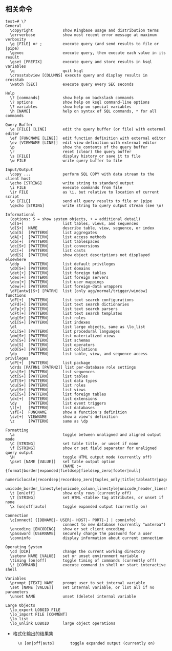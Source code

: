 ## 相关命令

	test=# \?
	General
	  \copyright             show Kingbase usage and distribution terms
	  \errverbose            show most recent error message at maximum verbosity
	  \g [FILE] or ;         execute query (and send results to file or |pipe)
	  \gexec                 execute query, then execute each value in its result
	  \gset [PREFIX]         execute query and store results in ksql variables
	  \q                     quit ksql
	  \crosstabview [COLUMNS] execute query and display results in crosstab
	  \watch [SEC]           execute query every SEC seconds
	
	Help
	  \? [commands]          show help on backslash commands
	  \? options             show help on ksql command-line options
	  \? variables           show help on special variables
	  \h [NAME]              help on syntax of SQL commands, * for all commands
	
	Query Buffer
	  \e [FILE] [LINE]       edit the query buffer (or file) with external editor
	  \ef [FUNCNAME [LINE]]  edit function definition with external editor
	  \ev [VIEWNAME [LINE]]  edit view definition with external editor
	  \p                     show the contents of the query buffer
	  \r                     reset (clear) the query buffer
	  \s [FILE]              display history or save it to file
	  \w FILE                write query buffer to file
	
	Input/Output
	  \copy ...              perform SQL COPY with data stream to the client host
	  \echo [STRING]         write string to standard output
	  \i FILE                execute commands from file
	  \ir FILE               as \i, but relative to location of current script
	  \o [FILE]              send all query results to file or |pipe
	  \qecho [STRING]        write string to query output stream (see \o)
	
	Informational
	  (options: S = show system objects, + = additional detail)
	  \d[S+]                 list tables, views, and sequences
	  \d[S+]  NAME           describe table, view, sequence, or index
	  \da[S]  [PATTERN]      list aggregates
	  \dA[+]  [PATTERN]      list access methods
	  \db[+]  [PATTERN]      list tablespaces
	  \dc[S+] [PATTERN]      list conversions
	  \dC[+]  [PATTERN]      list casts
	  \dd[S]  [PATTERN]      show object descriptions not displayed elsewhere
	  \ddp    [PATTERN]      list default privileges
	  \dD[S+] [PATTERN]      list domains
	  \det[+] [PATTERN]      list foreign tables
	  \des[+] [PATTERN]      list foreign servers
	  \deu[+] [PATTERN]      list user mappings
	  \dew[+] [PATTERN]      list foreign-data wrappers
	  \df[antw][S+] [PATRN]  list [only agg/normal/trigger/window] functions
	  \dF[+]  [PATTERN]      list text search configurations
	  \dFd[+] [PATTERN]      list text search dictionaries
	  \dFp[+] [PATTERN]      list text search parsers
	  \dFt[+] [PATTERN]      list text search templates
	  \dg[S+] [PATTERN]      list roles
	  \di[S+] [PATTERN]      list indexes
	  \dl                    list large objects, same as \lo_list
	  \dL[S+] [PATTERN]      list procedural languages
	  \dm[S+] [PATTERN]      list materialized views
	  \dn[S+] [PATTERN]      list schemas
	  \do[S]  [PATTERN]      list operators
	  \dO[S+] [PATTERN]      list collations
	  \dp     [PATTERN]      list table, view, and sequence access privileges
	  \dP[+]  [PATTERN] 	 list package
	  \drds [PATRN1 [PATRN2]] list per-database role settings
	  \ds[S+] [PATTERN]      list sequences
	  \dt[S+] [PATTERN]      list tables
	  \dT[S+] [PATTERN]      list data types
	  \du[S+] [PATTERN]      list roles
	  \dv[S+] [PATTERN]      list views
	  \dE[S+] [PATTERN]      list foreign tables
	  \dx[+]  [PATTERN]      list extensions
	  \dy     [PATTERN]      list event triggers
	  \l[+]   [PATTERN]      list databases
	  \sf[+]  FUNCNAME       show a function's definition
	  \sv[+]  VIEWNAME       show a view's definition
	  \z      [PATTERN]      same as \dp
	
	Formatting
	  \a                     toggle between unaligned and aligned output mode
	  \C [STRING]            set table title, or unset if none
	  \f [STRING]            show or set field separator for unaligned query output
	  \H                     toggle HTML output mode (currently off)
	  \pset [NAME [VALUE]]   set table output option
	                         (NAME := {format|border|expanded|fieldsep|fieldsep_zero|footer|null|
	                         numericlocale|recordsep|recordsep_zero|tuples_only|title|tableattr|pager|
	                         unicode_border_linestyle|unicode_column_linestyle|unicode_header_linestyle})
	  \t [on|off]            show only rows (currently off)
	  \T [STRING]            set HTML <table> tag attributes, or unset if none
	  \x [on|off|auto]       toggle expanded output (currently on)
	
	Connection
	  \c[onnect] {[DBNAME|- USER|- HOST|- PORT|-] | conninfo}
	                         connect to new database (currently "wateroa")
	  \encoding [ENCODING]   show or set client encoding
	  \password [USERNAME]   securely change the password for a user
	  \conninfo              display information about current connection
	
	Operating System
	  \cd [DIR]              change the current working directory
	  \setenv NAME [VALUE]   set or unset environment variable
	  \timing [on|off]       toggle timing of commands (currently off)
	  \! [COMMAND]           execute command in shell or start interactive shell
	
	Variables
	  \prompt [TEXT] NAME    prompt user to set internal variable
	  \set [NAME [VALUE]]    set internal variable, or list all if no parameters
	  \unset NAME            unset (delete) internal variable
	
	Large Objects
	  \lo_export LOBOID FILE
	  \lo_import FILE [COMMENT]
	  \lo_list
	  \lo_unlink LOBOID      large object operations
- 格式化输出的结果集

		\x [on|off|auto]       toggle expanded output (currently on)
